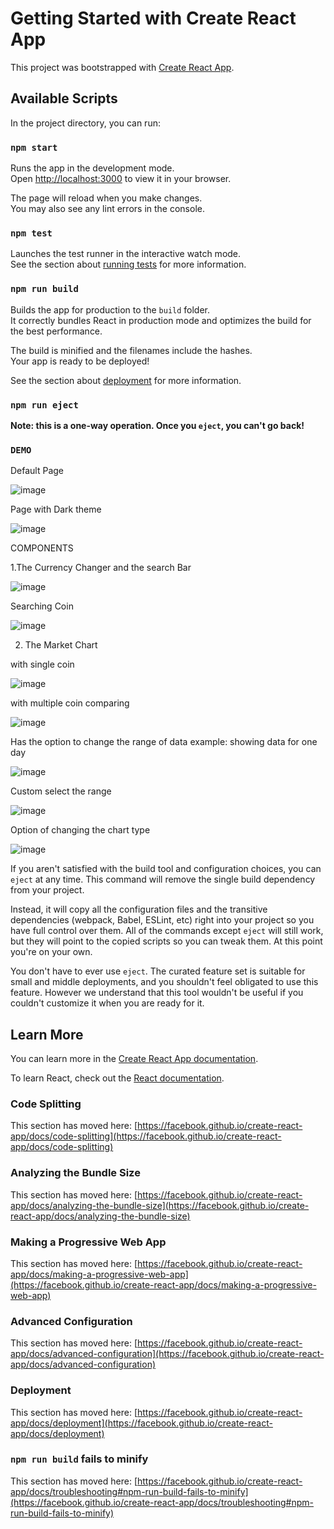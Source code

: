 # Getting Started with Create React App

This project was bootstrapped with [Create React App](https://github.com/facebook/create-react-app).

## Available Scripts

In the project directory, you can run:

### `npm start`

Runs the app in the development mode.\
Open [http://localhost:3000](http://localhost:3000) to view it in your browser.

The page will reload when you make changes.\
You may also see any lint errors in the console.

### `npm test`

Launches the test runner in the interactive watch mode.\
See the section about [running tests](https://facebook.github.io/create-react-app/docs/running-tests) for more information.

### `npm run build`

Builds the app for production to the `build` folder.\
It correctly bundles React in production mode and optimizes the build for the best performance.

The build is minified and the filenames include the hashes.\
Your app is ready to be deployed!

See the section about [deployment](https://facebook.github.io/create-react-app/docs/deployment) for more information.

### `npm run eject`

**Note: this is a one-way operation. Once you `eject`, you can't go back!**

### `DEMO`

Default Page 

![image](https://user-images.githubusercontent.com/109571491/233762892-14c8e74a-b685-4b2d-a8d6-b8726306397f.png)

Page with Dark theme

![image](https://user-images.githubusercontent.com/109571491/233762943-441817d6-70ef-41a3-9714-0062e92efd1b.png)

COMPONENTS

1.The Currency Changer and the search Bar 

![image](https://user-images.githubusercontent.com/109571491/233763001-97ddeede-1683-4419-805d-87ad7093a993.png)

Searching Coin 

![image](https://user-images.githubusercontent.com/109571491/233763094-cac2eec8-40c5-4a06-b27f-b5def3aaf3ea.png)

2. The Market Chart 

  with single coin
  
  ![image](https://user-images.githubusercontent.com/109571491/233763151-c34e08ed-3768-47ff-a4b0-c3e237978446.png)
   
  with multiple coin comparing 
  
  ![image](https://user-images.githubusercontent.com/109571491/233763186-a2664690-fdd1-4edc-bbc5-08232a7c54d2.png)
  
  Has the option to change the range of data
  example: showing data for one day
  
  ![image](https://user-images.githubusercontent.com/109571491/233763292-0d64fe71-930b-4f6b-a21b-ff59ec8b9ef2.png)
  
  Custom select the range 
  
  ![image](https://user-images.githubusercontent.com/109571491/233763324-3af0d91c-849e-4935-970d-98132bf6ae46.png)
  
  Option of changing the chart type
  
  ![image](https://user-images.githubusercontent.com/109571491/233763450-cf6dc626-2c8b-44ba-a31a-a1c396604b26.png)



If you aren't satisfied with the build tool and configuration choices, you can `eject` at any time. This command will remove the single build dependency from your project.

Instead, it will copy all the configuration files and the transitive dependencies (webpack, Babel, ESLint, etc) right into your project so you have full control over them. All of the commands except `eject` will still work, but they will point to the copied scripts so you can tweak them. At this point you're on your own.

You don't have to ever use `eject`. The curated feature set is suitable for small and middle deployments, and you shouldn't feel obligated to use this feature. However we understand that this tool wouldn't be useful if you couldn't customize it when you are ready for it.

## Learn More

You can learn more in the [Create React App documentation](https://facebook.github.io/create-react-app/docs/getting-started).

To learn React, check out the [React documentation](https://reactjs.org/).

### Code Splitting

This section has moved here: [https://facebook.github.io/create-react-app/docs/code-splitting](https://facebook.github.io/create-react-app/docs/code-splitting)

### Analyzing the Bundle Size

This section has moved here: [https://facebook.github.io/create-react-app/docs/analyzing-the-bundle-size](https://facebook.github.io/create-react-app/docs/analyzing-the-bundle-size)

### Making a Progressive Web App

This section has moved here: [https://facebook.github.io/create-react-app/docs/making-a-progressive-web-app](https://facebook.github.io/create-react-app/docs/making-a-progressive-web-app)

### Advanced Configuration

This section has moved here: [https://facebook.github.io/create-react-app/docs/advanced-configuration](https://facebook.github.io/create-react-app/docs/advanced-configuration)

### Deployment

This section has moved here: [https://facebook.github.io/create-react-app/docs/deployment](https://facebook.github.io/create-react-app/docs/deployment)

### `npm run build` fails to minify

This section has moved here: [https://facebook.github.io/create-react-app/docs/troubleshooting#npm-run-build-fails-to-minify](https://facebook.github.io/create-react-app/docs/troubleshooting#npm-run-build-fails-to-minify)
